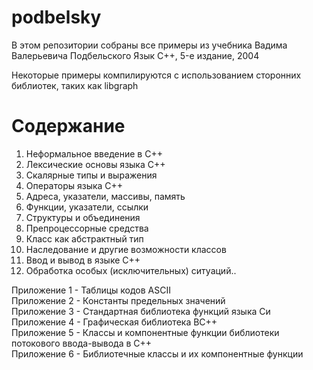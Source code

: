 # podbelsky
В этом репозитории собраны все примеры из учебника Вадима Валерьевича Подбельского Язык C++, 5-е издание, 2004

Некоторые примеры компилируются с использованием сторонних библиотек, таких как libgraph

# Содержание
01. Неформальное введение в С++  
02. Лексические основы языка С++  
03. Скалярные типы и выражения  
04. Операторы языка С++  
05. Адреса, указатели, массивы, память  
06. Функции, указатели, ссылки  
07. Структуры и объединения  
08. Препроцессорные средства  
09. Класс как абстрактный тип  
10. Наследование и другие возможности классов  
11. Ввод и вывод в языке С++  
12. Обработка особых (исключительных) ситуаций..

Приложение 1 - Таблицы кодов ASCII  
Приложение 2 - Константы предельных значений  
Приложение 3 - Стандартная библиотека функций языка Си  
Приложение 4 - Графическая библиотека ВС++  
Приложение 5 - Классы и компонентные функции библиотеки потокового ввода-вывода в С++  
Приложение 6 - Библиотечные классы и их компонентные функции  